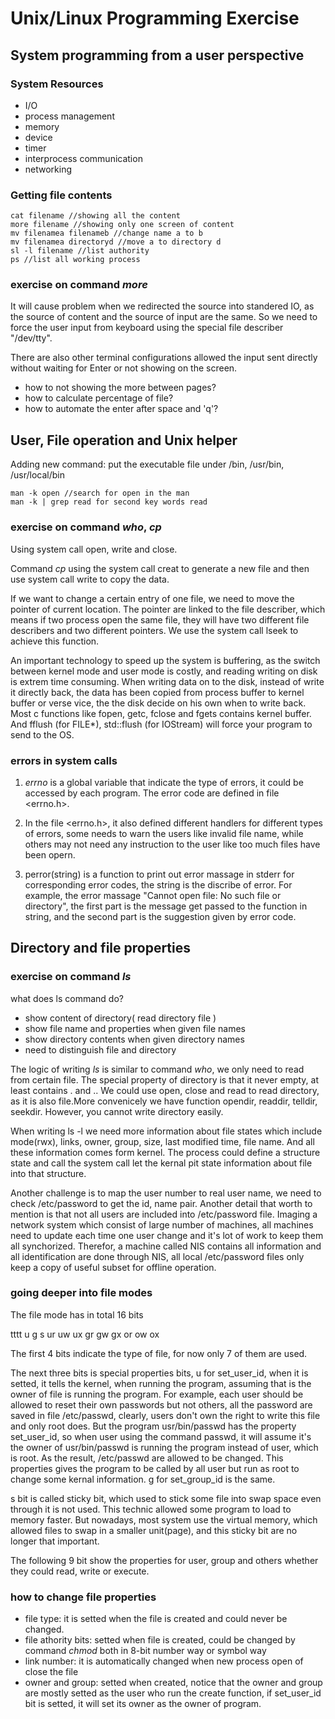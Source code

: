 # Unix/Linux Programming Exercise

## System programming from a user perspective

### System Resources

- I/O
- process management
- memory
- device
- timer
- interprocess communication
- networking

### Getting file contents

    cat filename //showing all the content
    more filename //showing only one screen of content
    mv filenamea filenameb //change name a to b
    mv filenamea directoryd //move a to directory d
    sl -l filename //list authority
    ps //list all working process

### exercise on command _more_

It will cause problem when we redirected the source into standered IO, as the source of content and the source of input are the same. So we need to force the user input from keyboard using the special file describer "/dev/tty".

There are also other terminal configurations allowed the input sent directly without waiting for Enter or not showing on the screen.

- how to not showing the more between pages?
- how to calculate percentage of file?
- how to automate the enter after space and 'q'?

## User, File operation and Unix helper

Adding new command: put the executable file under /bin, /usr/bin, /usr/local/bin

    man -k open //search for open in the man
    man -k | grep read for second key words read 

### exercise on command _who_, _cp_

Using system call open, write and close.

Command _cp_ using the system call creat to generate a new file and then use system call write to copy the data.

If we want to change a certain entry of one file, we need to move the pointer of current location. The pointer are linked to the file describer, which means if two process open the same file, they will have two different file describers and two different pointers. We use the system call lseek to achieve this function.

An important technology to speed up the system is buffering, as the switch between kernel mode and user mode is costly, and reading writing on disk is extrem time consuming. When writing data on to the disk, instead of write it directly back, the data has been copied from process buffer to kernel buffer or verse vice, the the disk decide on his own when to write back. Most c functions like fopen, getc, fclose and fgets contains kernel buffer. And fflush (for FILE*), std::flush (for IOStream) will force your program to send to the OS.

### errors in system calls

1. _errno_ is a global variable that indicate the type of errors, it could be accessed by each program. The error code are defined in file <errno.h>.

2. In the file <errno.h>, it also defined different handlers for different types of errors, some needs to warn the users like invalid file name, while others may not need any instruction to the user like too much files have been opern.

3. perror(string) is a function to print out error massage in stderr for corresponding error codes, the string is the discribe of error. For example, the error massage "Cannot open file: No such file or directory", the first part is the message get passed to the function in string, and the second part is the suggestion given by error code.

## Directory and file properties

### exercise on command _ls_

what does ls command do?

- show content of directory( read directory file )
- show file name and properties when given file names
- show directory contents when given directory names
- need to distinguish file and directory
  
The logic of writing _ls_ is similar to command _who_, we only need to read from certain file. The special property of directory is that it never empty, at least contains . and ..
We could use open, close and read to read directory, as it is also file.More convenicely we have function opendir, readdir, telldir, seekdir. However, you cannot write directory easily.

When writing ls -l we need more information about file states which include mode(rwx), links, owner, group, size, last modified time, file name. And all these information comes form kernel. The process could define a structure state and call the system call let the kernal pit state information about file into that structure.

Another challenge is to map the user number to real user name, we need to check /etc/password to get the id, name pair. Another detail that worth to mention is that not all users are included into /etc/password file. Imaging a network system which consist of large number of machines, all machines need to update each time one user change and it's lot of work to keep them all synchorized. Therefor, a machine called NIS contains all information and all identification are done through NIS, all local /etc/password files only keep a copy of useful subset for offline operation.

### going deeper into file modes

The file mode has in total 16 bits

tttt  u  g  s  ur  uw  ux  gr  gw  gx  or  ow  ox

The first 4 bits indicate the type of file, for now only 7 of them are used.

The next three bits is special properties bits, u for set_user_id, when it is setted, it tells the kernel, when running the program, assuming that is the owner of file is running the program. For example, each user should be allowed to reset their own passwords but not others, all the password are saved in file /etc/passwd, clearly, users don't own the right to write this file and only root does. But the program usr/bin/passwd has the property set_user_id, so when user using the command passwd, it will assume it's the owner of usr/bin/passwd is running the program instead of user, which is root. As the result, /etc/passwd are allowed to be changed. This properties gives the program to be called by all user but run as root to change some kernal information. g for set_group_id is the same.

s bit is called sticky bit, which used to stick some file into swap space even through it is not used. This technic allowed some program to load to memory faster. But nowadays, most system use the virtual memory, which allowed files to swap in a smaller unit(page), and this sticky bit are no longer that important.

The following 9 bit show the properties for user, group and others whether they could read, write or execute.

### how to change file properties

- file type: it is setted when the file is created and could never be changed.
- file athority bits: setted when file is created, could be changed by command _chmod_ both in 8-bit number way or symbol way
- link number: it is automatically changed when new process open of close the file
- owner and group: setted when created, notice that the owner and group are mostly setted as the user who run the create function, if set_user_id bit is setted, it will set its owner as the owner of program. 